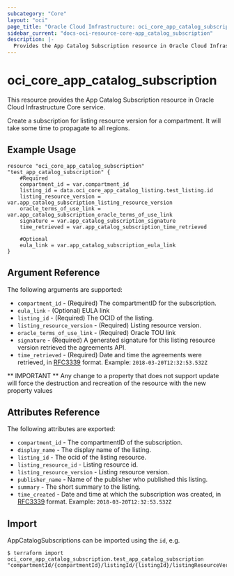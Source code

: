 ```yaml
---
subcategory: "Core"
layout: "oci"
page_title: "Oracle Cloud Infrastructure: oci_core_app_catalog_subscription"
sidebar_current: "docs-oci-resource-core-app_catalog_subscription"
description: |-
  Provides the App Catalog Subscription resource in Oracle Cloud Infrastructure Core service
---
```


# oci_core_app_catalog_subscription
This resource provides the App Catalog Subscription resource in Oracle Cloud Infrastructure Core service.

Create a subscription for listing resource version for a compartment. It will take some time to propagate to all regions.


## Example Usage

```hcl
resource "oci_core_app_catalog_subscription" "test_app_catalog_subscription" {
	#Required
	compartment_id = var.compartment_id
	listing_id = data.oci_core_app_catalog_listing.test_listing.id
	listing_resource_version = var.app_catalog_subscription_listing_resource_version
	oracle_terms_of_use_link = var.app_catalog_subscription_oracle_terms_of_use_link
	signature = var.app_catalog_subscription_signature
	time_retrieved = var.app_catalog_subscription_time_retrieved

	#Optional
	eula_link = var.app_catalog_subscription_eula_link
}
```

## Argument Reference

The following arguments are supported:

* `compartment_id` - (Required) The compartmentID for the subscription.
* `eula_link` - (Optional) EULA link
* `listing_id` - (Required) The OCID of the listing.
* `listing_resource_version` - (Required) Listing resource version.
* `oracle_terms_of_use_link` - (Required) Oracle TOU link
* `signature` - (Required) A generated signature for this listing resource version retrieved the agreements API.
* `time_retrieved` - (Required) Date and time the agreements were retrieved, in [RFC3339](https://tools.ietf.org/html/rfc3339) format. Example: `2018-03-20T12:32:53.532Z` 


** IMPORTANT **
Any change to a property that does not support update will force the destruction and recreation of the resource with the new property values

## Attributes Reference

The following attributes are exported:

* `compartment_id` - The compartmentID of the subscription.
* `display_name` - The display name of the listing.
* `listing_id` - The ocid of the listing resource.
* `listing_resource_id` - Listing resource id.
* `listing_resource_version` - Listing resource version.
* `publisher_name` - Name of the publisher who published this listing.
* `summary` - The short summary to the listing.
* `time_created` - Date and time at which the subscription was created, in [RFC3339](https://tools.ietf.org/html/rfc3339) format. Example: `2018-03-20T12:32:53.532Z` 

## Import

AppCatalogSubscriptions can be imported using the `id`, e.g.

```
$ terraform import oci_core_app_catalog_subscription.test_app_catalog_subscription "compartmentId/{compartmentId}/listingId/{listingId}/listingResourceVersion/{listingResourceVersion}"
```

